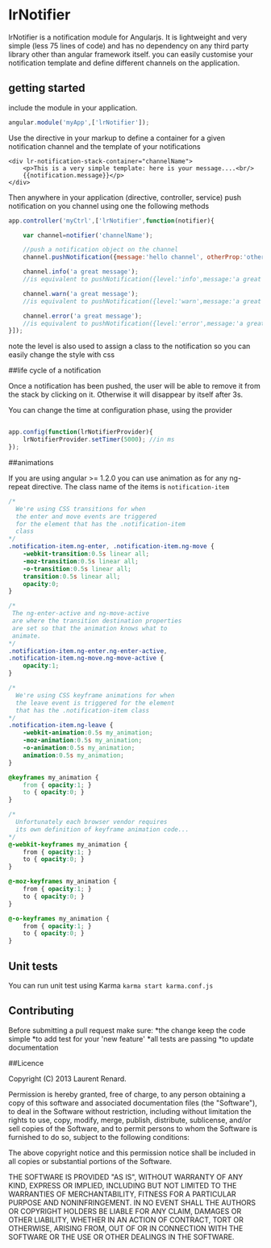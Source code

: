 # lrNotifier

lrNotifier is a notification module for Angularjs. It is lightweight and very simple (less 75 lines of code) and has no dependency on any third party
 library other than angular framework itself. you can easily customise your notification template and define different channels on the application.

## getting started

include the module in your application.
```javascript
angular.module('myApp',['lrNotifier']);
```

Use the directive in your markup to define a container for a given notification channel and the template of your notifications

```markup
<div lr-notification-stack-container="channelName">
    <p>This is a very simple template: here is your message....<br/>
    {{notification.message}}</p>
</div>
```

Then anywhere in your application (directive, controller, service) push notification on you channel using one the following methods

```javascript
app.controller('myCtrl',['lrNotifier',function(notifier){

    var channel=notifier('channelName');

    //push a notification object on the channel
    channel.pushNotification({message:'hello channel', otherProp:'other'});

    channel.info('a great message');
    //is equivalent to pushNotification({level:'info',message:'a great message')

    channel.warn('a great message');
    //is equivalent to pushNotification({level:'warn',message:'a great message')

    channel.error('a great message');
    //is equivalent to pushNotification({level:'error',message:'a great message')
}]);
```

note the level is also used to assign a class to the notification so you can easily change the style with css

##life cycle of a notification

Once a notification has been pushed, the user will be able to remove it from the stack by clicking on it.
Otherwise it will disappear by itself after 3s.

You can change the time at configuration phase, using the provider

```javascript

app.config(function(lrNotifierProvider){
    lrNotifierProvider.setTimer(5000); //in ms
});

```

##animations

If you are using angular >= 1.2.0 you can use animation as for any ng-repeat directive.
The class name of the items is ``notification-item``

```css
/*
  We're using CSS transitions for when
  the enter and move events are triggered
  for the element that has the .notification-item
  class
*/
.notification-item.ng-enter, .notification-item.ng-move {
    -webkit-transition:0.5s linear all;
    -moz-transition:0.5s linear all;
    -o-transition:0.5s linear all;
    transition:0.5s linear all;
    opacity:0;
}

/*
 The ng-enter-active and ng-move-active
 are where the transition destination properties
 are set so that the animation knows what to
 animate.
*/
.notification-item.ng-enter.ng-enter-active,
.notification-item.ng-move.ng-move-active {
    opacity:1;
}

/*
  We're using CSS keyframe animations for when
  the leave event is triggered for the element
  that has the .notification-item class
*/
.notification-item.ng-leave {
    -webkit-animation:0.5s my_animation;
    -moz-animation:0.5s my_animation;
    -o-animation:0.5s my_animation;
    animation:0.5s my_animation;
}

@keyframes my_animation {
    from { opacity:1; }
    to { opacity:0; }
}

/*
  Unfortunately each browser vendor requires
  its own definition of keyframe animation code...
*/
@-webkit-keyframes my_animation {
    from { opacity:1; }
    to { opacity:0; }
}

@-moz-keyframes my_animation {
    from { opacity:1; }
    to { opacity:0; }
}

@-o-keyframes my_animation {
    from { opacity:1; }
    to { opacity:0; }
}
```

## Unit tests
You can run unit test using Karma
``karma start karma.conf.js``

## Contributing

Before submitting a pull request make sure:
*the change keep the code simple
*to add test for your 'new feature'
*all tests are passing
*to update documentation

##Licence

Copyright (C) 2013 Laurent Renard.

Permission is hereby granted, free of charge, to any person obtaining a copy of this software and associated documentation files (the "Software"), to deal in the Software without restriction, including without limitation the rights to use, copy, modify, merge, publish, distribute, sublicense, and/or sell copies of the Software, and to permit persons to whom the Software is furnished to do so, subject to the following conditions:

The above copyright notice and this permission notice shall be included in all copies or substantial portions of the Software.

THE SOFTWARE IS PROVIDED "AS IS", WITHOUT WARRANTY OF ANY KIND, EXPRESS OR IMPLIED, INCLUDING BUT NOT LIMITED TO THE WARRANTIES OF MERCHANTABILITY, FITNESS FOR A PARTICULAR PURPOSE AND NONINFRINGEMENT. IN NO EVENT SHALL THE AUTHORS OR COPYRIGHT HOLDERS BE LIABLE FOR ANY CLAIM, DAMAGES OR OTHER LIABILITY, WHETHER IN AN ACTION OF CONTRACT, TORT OR OTHERWISE, ARISING FROM, OUT OF OR IN CONNECTION WITH THE SOFTWARE OR THE USE OR OTHER DEALINGS IN THE SOFTWARE.



